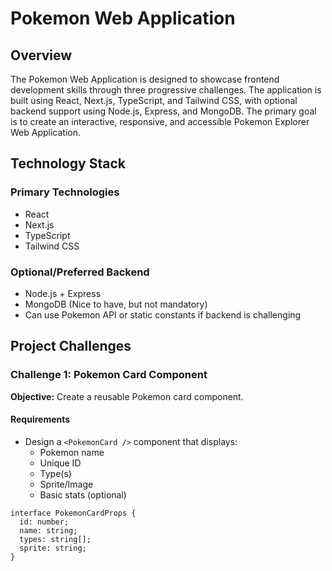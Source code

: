 # Pokemon Web Application

## Overview

The Pokemon Web Application is designed to showcase frontend development skills through three progressive challenges. The application is built using React, Next.js, TypeScript, and Tailwind CSS, with optional backend support using Node.js, Express, and MongoDB. The primary goal is to create an interactive, responsive, and accessible Pokemon Explorer Web Application.

## Technology Stack

### Primary Technologies
- React
- Next.js
- TypeScript
- Tailwind CSS

### Optional/Preferred Backend
- Node.js + Express
- MongoDB (Nice to have, but not mandatory)
- Can use Pokemon API or static constants if backend is challenging

## Project Challenges

### Challenge 1: Pokemon Card Component

**Objective:** Create a reusable Pokemon card component.

#### Requirements
- Design a `<PokemonCard />` component that displays:
  - Pokemon name
  - Unique ID
  - Type(s)
  - Sprite/Image
  - Basic stats (optional)

```tsx
interface PokemonCardProps {
  id: number;
  name: string;
  types: string[];
  sprite: string;
}
